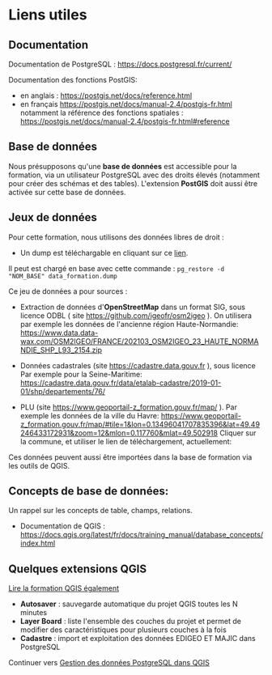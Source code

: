 # Liens utiles

## Documentation

Documentation de PostgreSQL : https://docs.postgresql.fr/current/

Documentation des fonctions PostGIS:

* en anglais : https://postgis.net/docs/reference.html
* en français https://postgis.net/docs/manual-2.4/postgis-fr.html notamment la référence des fonctions spatiales : https://postgis.net/docs/manual-2.4/postgis-fr.html#reference

## Base de données

Nous présupposons qu'une **base de données** est accessible pour la formation, via un utilisateur PostgreSQL avec des droits élevés (notamment pour créer des schémas et des tables). L'extension **PostGIS** doit aussi être activée sur cette base de données.

## Jeux de données

Pour cette formation, nous utilisons des données libres de droit :

* Un dump est téléchargable en cliquant sur ce [lien](https://github.com/3liz/formation-postgis/releases/download/1.0/data_formation.dump).

Il peut est chargé en base avec cette commande : `pg_restore -d "NOM_BASE" data_formation.dump`

Ce jeu de données a pour sources :

* Extraction de données d'**OpenStreetMap** dans un format SIG, sous licence ODBL ( site https://github.com/igeofr/osm2igeo ). On utilisera par exemple les données de l'ancienne région Haute-Normandie:
https://www.data.data-wax.com/OSM2IGEO/FRANCE/202103_OSM2IGEO_23_HAUTE_NORMANDIE_SHP_L93_2154.zip

* Données cadastrales (site https://cadastre.data.gouv.fr ), sous licence  Par exemple pour la Seine-Maritime:
https://cadastre.data.gouv.fr/data/etalab-cadastre/2019-01-01/shp/departements/76/

* PLU (site https://www.geoportail-z_formation.gouv.fr/map/ ). Par exemple les données de la ville du Havre:
https://www.geoportail-z_formation.gouv.fr/map/#tile=1&lon=0.13496041707835396&lat=49.49246433172931&zoom=12&mlon=0.117760&mlat=49.502918
Cliquer sur la commune, et utiliser le lien de téléchargement, actuellement:

Ces données peuvent aussi être importées dans la base de formation via les outils de QGIS.

## Concepts de base de données:

Un rappel sur les concepts de table, champs, relations.

* Documentation de QGIS : https://docs.qgis.org/latest/fr/docs/training_manual/database_concepts/index.html


## Quelques extensions QGIS

[Lire la formation QGIS également](https://3liz.github.io/formation-qgis/extensions.html)

* **Autosaver** : sauvegarde automatique du projet QGIS toutes les N minutes
* **Layer Board** : liste l'ensemble des couches du projet et permet de modifier des caractéristiques pour plusieurs couches à la fois
* **Cadastre** : import et exploitation des données EDIGEO ET MAJIC dans PostgreSQL

Continuer vers [Gestion des données PostgreSQL dans QGIS](./postgresql_in_qgis.md)
